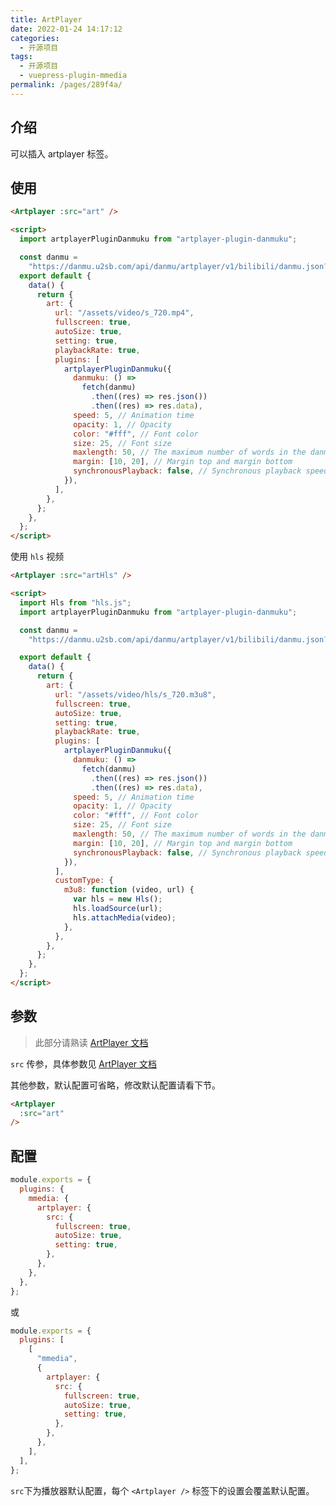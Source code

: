 ```yaml
---
title: ArtPlayer
date: 2022-01-24 14:17:12
categories:
  - 开源项目
tags:
  - 开源项目
  - vuepress-plugin-mmedia
permalink: /pages/289f4a/
---
```


## 介绍

可以插入 artplayer 标签。

## 使用

<Artplayer :src="art" />

```html
<Artplayer :src="art" />

<script>
  import artplayerPluginDanmuku from "artplayer-plugin-danmuku";

  const danmu =
    "https://danmu.u2sb.com/api/danmu/artplayer/v1/bilibili/danmu.json?cid=73636868";
  export default {
    data() {
      return {
        art: {
          url: "/assets/video/s_720.mp4",
          fullscreen: true,
          autoSize: true,
          setting: true,
          playbackRate: true,
          plugins: [
            artplayerPluginDanmuku({
              danmuku: () =>
                fetch(danmu)
                  .then((res) => res.json())
                  .then((res) => res.data),
              speed: 5, // Animation time
              opacity: 1, // Opacity
              color: "#fff", // Font color
              size: 25, // Font size
              maxlength: 50, // The maximum number of words in the danmu
              margin: [10, 20], // Margin top and margin bottom
              synchronousPlayback: false, // Synchronous playback speed
            }),
          ],
        },
      };
    },
  };
</script>
```

使用 `hls` 视频

<Artplayer :src="artHls" />

```html
<Artplayer :src="artHls" />

<script>
  import Hls from "hls.js";
  import artplayerPluginDanmuku from "artplayer-plugin-danmuku";

  const danmu =
    "https://danmu.u2sb.com/api/danmu/artplayer/v1/bilibili/danmu.json?cid=73636868";

  export default {
    data() {
      return {
        art: {
          url: "/assets/video/hls/s_720.m3u8",
          fullscreen: true,
          autoSize: true,
          setting: true,
          playbackRate: true,
          plugins: [
            artplayerPluginDanmuku({
              danmuku: () =>
                fetch(danmu)
                  .then((res) => res.json())
                  .then((res) => res.data),
              speed: 5, // Animation time
              opacity: 1, // Opacity
              color: "#fff", // Font color
              size: 25, // Font size
              maxlength: 50, // The maximum number of words in the danmu
              margin: [10, 20], // Margin top and margin bottom
              synchronousPlayback: false, // Synchronous playback speed
            }),
          ],
          customType: {
            m3u8: function (video, url) {
              var hls = new Hls();
              hls.loadSource(url);
              hls.attachMedia(video);
            },
          },
        },
      };
    },
  };
</script>
```

## 参数

> 此部分请熟读 [ArtPlayer 文档](https://artplayer.org/document/options)

`src` 传参，具体参数见 [ArtPlayer 文档](https://artplayer.org/document/options)

其他参数，默认配置可省略，修改默认配置请看下节。

```html
<Artplayer
  :src="art"
/>
```

## 配置

```js
module.exports = {
  plugins: {
    mmedia: {
      artplayer: {
        src: {
          fullscreen: true,
          autoSize: true,
          setting: true,
        },
      },
    },
  },
};
```

或

```js
module.exports = {
  plugins: [
    [
      "mmedia",
      {
        artplayer: {
          src: {
            fullscreen: true,
            autoSize: true,
            setting: true,
          },
        },
      },
    ],
  ],
};
```

`src`下为播放器默认配置，每个 `<Artplayer />` 标签下的设置会覆盖默认配置。

<script>
  import Hls from "hls.js";
  import artplayerPluginDanmuku from "artplayer-plugin-danmuku"

  const danmu = "https://danmu.u2sb.com/api/danmu/artplayer/v1/bilibili/danmu.json?cid=73636868";

  export default {
    data() {
      return {
        art: {
          url: "/assets/video/s_720.mp4",
          fullscreen: true,
          autoSize: true,
          setting: true,
          playbackRate: true,
          plugins: [
            artplayerPluginDanmuku({
            danmuku: () => fetch(danmu).then((res) => res.json()).then((res) => res.data),
            speed: 5, // Animation time
            opacity: 1, // Opacity
            color: '#fff', // Font color
            size: 25, // Font size
            maxlength: 50, // The maximum number of words in the danmu
            margin: [10, 20], // Margin top and margin bottom
            synchronousPlayback: false // Synchronous playback speed        
          })
          ]
        },
        artHls: {
          url: "/assets/video/hls/s_720.m3u8",
          fullscreen: true,
          autoSize: true,
          setting: true,
          playbackRate: true,
          plugins: [
            artplayerPluginDanmuku({
            danmuku: () => fetch(danmu).then((res) => res.json()).then((res) => res.data),
            speed: 5, // Animation time
            opacity: 1, // Opacity
            color: '#fff', // Font color
            size: 25, // Font size
            maxlength: 50, // The maximum number of words in the danmu
            margin: [10, 20], // Margin top and margin bottom
            synchronousPlayback: false // Synchronous playback speed        
          })
          ],
          customType: {
            m3u8: function (video, url) {
              var hls = new Hls();
              hls.loadSource(url);
              hls.attachMedia(video);
            },
          },
        },
      };
    }
  };
</script>
